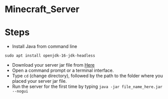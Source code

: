 # Minecraft_Server

# Steps
- Install Java from command line
```
sudo apt install openjdk-16-jdk-headless
```
- Download your server jar file from [Here](https://www.minecraft.net/en-us/download/server)
- Open a command prompt or a terminal interface.
- Type ```cd``` (change directory), followed by the path to the folder where you placed your server jar file.
- Run the server for the first time by typing ```java -jar file_name_here.jar --nogui```
